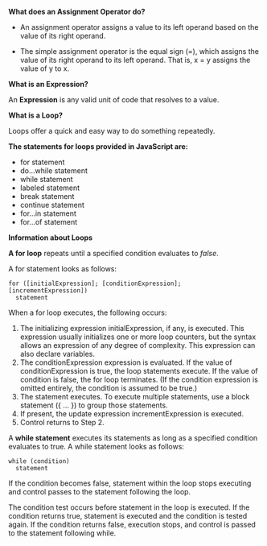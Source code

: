 **What does an Assignment Operator do?**

* An assignment operator assigns a value to its left operand based on the value of its right operand. 

* The simple assignment operator is the equal sign (=), which assigns the value of its right operand to its left  operand. That is, x = y assigns the value of y to x.

**What is an Expression?**

An **Expression** is any valid unit of code that resolves to a value.

**What is a Loop?**

Loops offer a quick and easy way to do something repeatedly.

**The statements for loops provided in JavaScript are:**
* for statement
* do...while statement
* while statement
* labeled statement
* break statement
* continue statement
* for...in statement
* for...of statement

**Information about Loops**

**A for loop** repeats until a specified condition evaluates to *false*.

A for statement looks as follows:
```
for ([initialExpression]; [conditionExpression]; [incrementExpression])
  statement
```
When a for loop executes, the following occurs:

1. The initializing expression initialExpression, if any, is executed. This expression usually initializes one or more loop counters, but the syntax allows an expression of any degree of complexity. This expression can also declare variables.
2. The conditionExpression expression is evaluated. If the value of conditionExpression is true, the loop statements execute. If the value of condition is false, the for loop terminates. (If the condition expression is omitted entirely, the condition is assumed to be true.)
3. The statement executes. To execute multiple statements, use a block statement ({ ... }) to group those statements.
4. If present, the update expression incrementExpression is executed.
5. Control returns to Step 2.  

A **while statement** executes its statements as long as a specified condition evaluates to true. A while statement looks as follows:
```
while (condition)
  statement
```
If the condition becomes false, statement within the loop stops executing and control passes to the statement following the loop.

The condition test occurs before statement in the loop is executed. If the condition returns true, statement is executed and the condition is tested again. If the condition returns false, execution stops, and control is passed to the statement following while.

